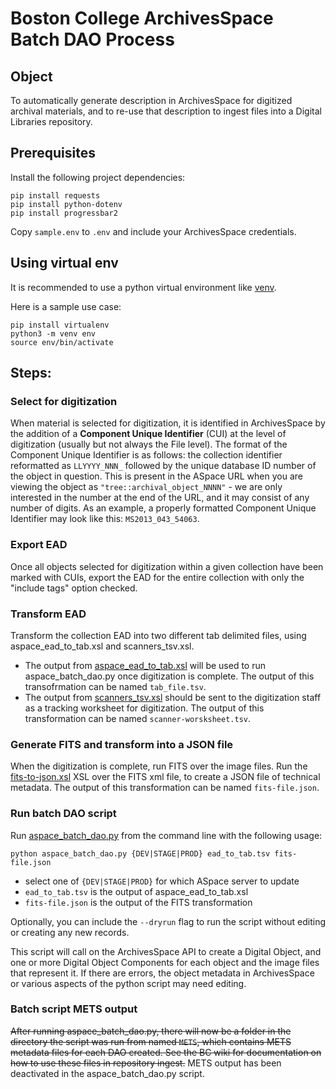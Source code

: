 # Boston College ArchivesSpace Batch DAO Process

## Object
To automatically generate description in ArchivesSpace for digitized archival materials, and to re-use that description to ingest files into a Digital Libraries repository.

## Prerequisites
Install the following project dependencies:

```shell
pip install requests
pip install python-dotenv
pip install progressbar2
```

Copy `sample.env` to `.env` and include your ArchivesSpace credentials.

## Using virtual env
It is recommended to use a python virtual environment like [venv](https://docs.python.org/3/library/venv.html).

Here is a sample use case:

```
pip install virtualenv
python3 -m venv env
source env/bin/activate
```

## Steps:

### Select for digitization
When material is selected for digitization, it is identified in ArchivesSpace by the addition of a **Component Unique Identifier** (CUI) at the level of digitization (usually but not always the File level). The format of the Component Unique Identifier is as follows: the collection identifier reformatted as `LLYYYY_NNN_` followed by the unique database ID number of the object in question. This is present in the ASpace URL when you are viewing the object as `"tree::archival_object_NNNN"` - we are only interested in the number at the end of the URL, and it may consist of any number of digits. As an example, a properly formatted Component Unique Identifier may look like this: `MS2013_043_54063`.

### Export EAD
Once all objects selected for digitization within a given collection have been marked with CUIs, export the EAD for the entire collection with only the "include <dao> tags" option checked.

### Transform EAD
Transform the collection EAD into two different tab delimited files, using aspace_ead_to_tab.xsl and scanners_tsv.xsl. 

* The output from [aspace_ead_to_tab.xsl](XSL/aspace_ead_to_tab.xsl) will be used to run aspace_batch_dao.py once digitization is complete. The output of this transofrmation can be named `tab_file.tsv`.
* The output from [scanners_tsv.xsl](XSL/scanners_tsv.xsl) should be sent to the digitization staff as a tracking worksheet for digitization. The output of this transformation can be named `scanner-worsksheet.tsv`.

### Generate FITS and transform into a JSON file
When the digitization is complete, run FITS over the image files. Run the [fits-to-json.xsl](XSL/fits-to-json.xsl) XSL over the FITS xml file, to create a JSON file of technical metadata. The output of this transformation can be named `fits-file.json`.

### Run batch DAO script
Run [aspace_batch_dao.py](aspace_batch_dao.py) from the command line with the following usage: 

`python aspace_batch_dao.py {DEV|STAGE|PROD} ead_to_tab.tsv fits-file.json` 

* select one of `{DEV|STAGE|PROD}` for which ASpace server to update
* `ead_to_tab.tsv` is the output of aspace_ead_to_tab.xsl
* `fits-file.json` is the output of the FITS transformation

Optionally, you can include the `--dryrun` flag to run the script without editing or creating any new records.

This script will call on the ArchivesSpace API to create a Digital Object, and one or more Digital Object Components for each object and the image files that represent it. If there are errors, the object metadata in ArchivesSpace or various aspects of the python script may need editing.

### Batch script METS output
~~After running aspace_batch_dao.py, there will now be a folder in the directory the script was run from named `METS`, which contains METS metadata files for each DAO created. See the BC wiki for documentation on how to use these files in repository ingest.~~ METS output has been deactivated in the aspace_batch_dao.py script. 